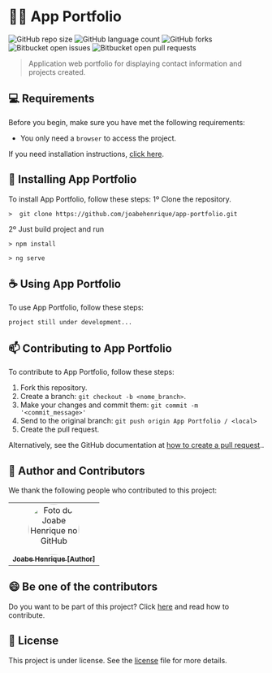 # 👨‍💼 App Portfolio

![GitHub repo size](https://img.shields.io/github/repo-size/joabehenrique/app-portfolio?style=flat)
![GitHub language count](https://img.shields.io/github/languages/count/joabehenrique/app-portfolio?style=flat)
![GitHub forks](https://img.shields.io/github/forks/joabehenrique/app-portfolio?style=flat)
![Bitbucket open issues](https://img.shields.io/bitbucket/issues/joabehenrique/app-portfolio?style=flat)
![Bitbucket open pull requests](https://img.shields.io/bitbucket/pr-raw/joabehenrique/app-portfolio?style=flat)

> Application web portfolio for displaying contact information and projects created.

## 💻 Requirements

Before you begin, make sure you have met the following requirements:

- You only need a `browser` to access the project.

If you need installation instructions, [click here](https://www.google.com/intl/pt-BR/chrome/).

## 🚀 Installing App Portfolio

To install App Portfolio, follow these steps:
1º Clone the repository.
```
>  git clone https://github.com/joabehenrique/app-portfolio.git
```
2º Just build project and run
```
> npm install

> ng serve
```
## ☕ Using App Portfolio

To use App Portfolio, follow these steps:

```
project still under development...
```


## 📫 Contributing to App Portfolio

To contribute to App Portfolio, follow these steps:

1. Fork this repository.
2. Create a branch: `git checkout -b <nome_branch>`.
3. Make your changes and commit them: `git commit -m '<commit_message>'`
4. Send to the original branch: `git push origin App Portfolio / <local>`
5. Create the pull request.

Alternatively, see the GitHub documentation at [how to create a pull request](https://help.github.com/en/github/collaborating-with-issues-and-pull-requests/creating-a-pull-request)..

## 🤝 Author and Contributors

We thank the following people who contributed to this project:

<table>
  <tr>
    <td align="center">
      <a href="https://github.com/joabehenrique">
        <img src="https://avatars3.githubusercontent.com/u/64988299" width="100px" style="border-radius: 90px" alt="Foto do Joabe Henrique no GitHub"/><br>
        <sub>
          <b>Joabe Henrique [Author]</b>
        </sub>
      </a>
    </td>
  </tr>
</table>

## 😄 Be one of the contributors<br>

Do you want to be part of this project? Click [here](https://github.com/joabehenrique/app-portfolio/blob/master/CONTRIBUTING.md) and read how to contribute.

## 📝 License

This project is under license. See the [license](https://github.com/joabehenrique/app-portfolio/blob/master/LICENSE.md) file for more details.
